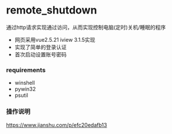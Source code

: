 # remote_shutdown
通过http请求实现通过访问，从而实现控制电脑(定时)关机/睡眠的程序
- 网页采用vue2.5.21 iview 3.1.5实现
- 实现了简单的登录认证
- 首次启动设置账号密码

### requirements
- winshell 
- pywin32
- psutil

### 操作说明
https://www.jianshu.com/p/efc20edafb13


